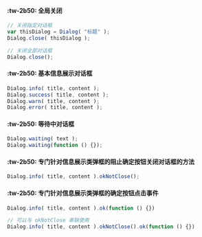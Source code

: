 ####  :tw-2b50: 全局关闭
```js
// 关闭指定对话框
var thisDialog = Dialog( "标题" );
Dialog.close( thisDialog );

// 关闭全部对话框
Dialog.close();
```

####  :tw-2b50: 基本信息展示对话框
```js
Dialog.info( title, content );
Dialog.success( title, content );
Dialog.warn( title, content );
Dialog.error( title, content );
```

####  :tw-2b50: 等待中对话框
```js
Dialog.waiting( text );
Dialog.waiting(function () {});
```

####  :tw-2b50: 专门针对信息展示类弹框的阻止确定按钮关闭对话框的方法
```js
Dialog.info( title, content ).okNotClose();
```

####  :tw-2b50: 专门针对信息展示类弹框的确定按钮点击事件
```js
Dialog.info( title, content ).ok(function () {})

// 可以与 okNotClose 串联使用
Dialog.info( title, content ).okNotClose().ok(function () {})
```